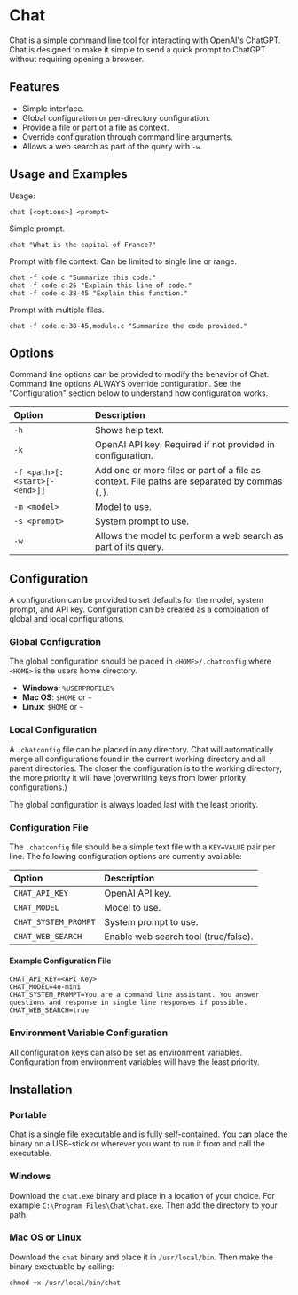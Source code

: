 # Chat

Chat is a simple command line tool for interacting with OpenAI's ChatGPT. Chat
is designed to make it simple to send a quick prompt to ChatGPT without
requiring opening a browser.

## Features

- Simple interface.
- Global configuration or per-directory configuration.
- Provide a file or part of a file as context.
- Override configuration through command line arguments.
- Allows a web search as part of the query with `-w`.

## Usage and Examples
Usage:

`chat [<options>] <prompt>`

Simple prompt.

`chat "What is the capital of France?"`

Prompt with file context. Can be limited to single line or range.

`chat -f code.c "Summarize this code."`  
`chat -f code.c:25 "Explain this line of code."`  
`chat -f code.c:38-45 "Explain this function."`

Prompt with multiple files.

`chat -f code.c:38-45,module.c "Summarize the code provided."`

## Options
Command line options can be provided to modify the behavior of Chat. Command
line options ALWAYS override configuration. See the "Configuration" section
below to understand how configuration works.

| Option | Description|
| :-- | :-- |
| `-h` | Shows help text. |
| `-k` | OpenAI API key. Required if not provided in configuration. |
| `-f <path>[:<start>[-<end>]]` | Add one or more files or part of a file as context. File paths are separated by commas (`,`). |
| `-m <model>` | Model to use. |
| `-s <prompt>` | System prompt to use. |
| `-w` | Allows the model to perform a web search as part of its query. |

## Configuration
A configuration can be provided to set defaults for the model, system prompt,
and API key. Configuration can be created as a combination of global and local
configurations.

### Global Configuration
The global configuration should be placed in `<HOME>/.chatconfig` where `<HOME>`
is the users home directory.

- **Windows**: `%USERPROFILE%`
- **Mac OS**: `$HOME` or `~`
- **Linux**: `$HOME` or `~`

### Local Configuration
A `.chatconfig` file can be placed in any directory. Chat will automatically
merge all configurations found in the current working directory and all parent
directories. The closer the configuration is to the working directory, the more
priority it will have (overwriting keys from lower priority configurations.)

The global configuration is always loaded last with the least priority.

### Configuration File

The `.chatconfig` file should be a simple text file with a `KEY=VALUE` pair per
line. The following configuration options are currently available:

| Option               | Description                                               |
| :--                  | :--                                                       |
| `CHAT_API_KEY`       | OpenAI API key.                                           |
| `CHAT_MODEL`         | Model to use.                                             |
| `CHAT_SYSTEM_PROMPT` | System prompt to use.                                     |
| `CHAT_WEB_SEARCH`    | Enable web search tool (true/false).                      |

#### Example Configuration File
```
CHAT_API_KEY=<API Key>
CHAT_MODEL=4o-mini
CHAT_SYSTEM_PROMPT=You are a command line assistant. You answer questions and response in single line responses if possible.
CHAT_WEB_SEARCH=true
```

### Environment Variable Configuration

All configuration keys can also be set as environment variables. Configuration
from environment variables will have the least priority.

## Installation

### Portable
Chat is a single file executable and is fully self-contained. You can place the
binary on a USB-stick or wherever you want to run it from and call the
executable.

### Windows
Download the `chat.exe` binary and place in a location of your choice. For
example `C:\Program Files\Chat\chat.exe`. Then add the directory to your path.

### Mac OS or Linux
Download the `chat` binary and place it in `/usr/local/bin`. Then make the
binary exectuable by calling: 

`chmod +x /usr/local/bin/chat`